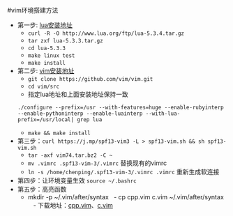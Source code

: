 #vim环境搭建方法
- 第一步: [lua安装地址](http://www.lua.org/download.html) 
    - `curl -R -O http://www.lua.org/ftp/lua-5.3.4.tar.gz ` 
    - `tar zxf lua-5.3.3.tar.gz  `
    - `cd lua-5.3.3  `
    - `make linux test`
    - `make install ` 
- 第二步: [vim安装地址](http://www.vim.org/download.php#unix)  
    - `git clone https://github.com/vim/vim.git`
    - `cd vim/src`
    - 指定lua地址和上面安装地址保持一致 
    ```
    ./configure --prefix=/usr --with-features=huge --enable-rubyinterp --enable-pythoninterp --enable-luainterp --with-lua-prefix=/usr/local| grep lua
    ```
    - `make && make install`  
- 第三步：`curl https://j.mp/spf13-vim3 -L > spf13-vim.sh && sh spf13-vim.sh`  
    - `tar -axf vim74.tar.bz2 -C ~` 
    - `mv .vimrc .spf13-vim-3/.vimrc` 替换现有的vimrc  
    - `ln -s /home/chenping/.spf13-vim-3/.vimrc .vimrc` 重新生成软连接
- 第四步：让环境变量生效 `source ~/.bashrc `  
- 第五步：高亮函数
    - mkdir -p ~/.vim/after/syntax
    - cp cpp.vim c.vim ~/.vim/after/syntax
    - 下载地址：[cpp.vim](https://github.com/ChinaChenp/Knowledge/tree/master/tools/vim74/cpp.vim)、[c.vim](https://github.com/ChinaChenp/Knowledge/tree/master/tools/vim74/c.vim)
